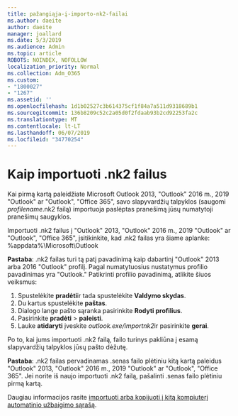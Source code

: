 ```yaml
---
title: pažangiąja-į-importo-nk2-failai
ms.author: daeite
author: daeite
manager: joallard
ms.date: 5/3/2019
ms.audience: Admin
ms.topic: article
ROBOTS: NOINDEX, NOFOLLOW
localization_priority: Normal
ms.collection: Adm_O365
ms.custom:
- "1800027"
- "1267"
ms.assetid: ''
ms.openlocfilehash: 1d1b02527c3b614375cf1f84a7a511d9318689b1
ms.sourcegitcommit: 136b8209c52c2a05d0f2fdaab93b2cd92253fa2c
ms.translationtype: MT
ms.contentlocale: lt-LT
ms.lasthandoff: 06/07/2019
ms.locfileid: "34770254"
---
```

# <a name="how-to-import-nk2-files"></a>Kaip importuoti .nk2 failus 

Kai pirmą kartą paleidžiate Microsoft Outlook 2013, "Outlook" 2016 m., 2019 "Outlook" ar "Outlook", "Office 365", savo slapyvardžių talpyklos (saugomi *profilename*.nk2 failą) importuoja paslėptas pranešimą jūsų numatytoji pranešimų saugyklos.

Importuoti .nk2 failus į "Outlook" 2013, "Outlook" 2016 m., 2019 "Outlook" ar "Outlook", "Office 365", įsitikinkite, kad .nk2 failas yra šiame aplanke: %appdata%\Microsoft\Outlook

**Pastaba**: .nk2 failas turi tą patį pavadinimą kaip dabartinį "Outlook" 2013 arba 2016 "Outlook" profilį. Pagal numatytuosius nustatymus profilio pavadinimas yra "Outlook." Patikrinti profilio pavadinimą, atlikite šiuos veiksmus: 
1. Spustelėkite **pradėti**ir tada spustelėkite **Valdymo skydas**.
2. Du kartus spustelėkite **paštas**.
3. Dialogo lange pašto sąranka pasirinkite **Rodyti profilius**.
4. Pasirinkite **pradėti** > **paleisti**.
5. Lauke **atidaryti** įveskite *outlook.exe/importnk2*ir pasirinkite **gerai**. 

Po to, kai jums importuoti .nk2 failą, failo turinys pakliūna į esamą slapyvardžių talpyklos jūsų pašto dėžutę.

**Pastaba**: .nk2 failas pervadinamas .senas failo plėtiniu kitą kartą paleidus "Outlook" 2013, "Outlook" 2016 m., 2019 "Outlook" ar "Outlook", "Office 365". Jei norite iš naujo importuoti .nk2 failą, pašalinti .senas failo plėtiniu pirmą kartą.

Daugiau informacijos rasite [importuoti arba kopijuoti į kitą kompiuterį automatinio užbaigimo sąrašą](https://support.microsoft.com/help/2806550/how-to-import-nk2-files-into-outlook%).